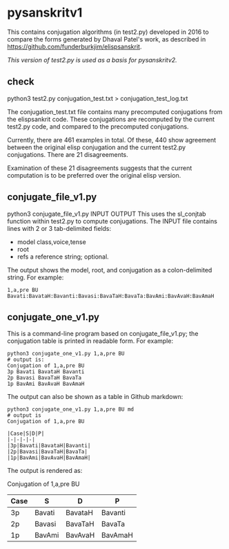 
# pysanskritv1

This contains conjugation algorithms (in test2.py) developed in 2016 to
compare the forms generated by Dhaval Patel's work, as described in
https://github.com/funderburkjim/elispsanskrit.

*This version of test2.py is used as a basis for pysanskritv2.*

## check
python3 test2.py conjugation_test.txt > conjugation_test_log.txt

The conjugation_test.txt file contains many precomputed conjugations from
the elispsankrit code.  These conjugations are recomputed by the current
test2.py code, and compared to the precomputed conjugations.

Currently, there are 461 examples in total.
Of these, 440 show agreement between the original elisp conjugation and
  the current test2.py conjugations.
There are 21 disagreements.

Examination of these 21 disagreements suggests that the current
computation is to be preferred over the original elisp version.

## conjugate_file_v1.py
python3 conjugate_file_v1.py INPUT OUTPUT
This uses the sl_conjtab function within test2.py to compute conjugations.
The INPUT file contains lines with 2 or 3 tab-delimited fields:
* model  class,voice,tense
* root
* refs   a reference string; optional. 

The output shows the model, root, and conjugation as a colon-delimited string. For example:
```
1,a,pre BU      Bavati:BavataH:Bavanti:Bavasi:BavaTaH:BavaTa:BavAmi:BavAvaH:BavAmaH
```

## conjugate_one_v1.py
This is a command-line program based on conjugate_file_v1.py;  the conjugation table
is printed in readable form.  For example:
```
python3 conjugate_one_v1.py 1,a,pre BU
# output is:
Conjugation of 1,a,pre BU
3p Bavati BavataH Bavanti
2p Bavasi BavaTaH BavaTa
1p BavAmi BavAvaH BavAmaH

```

The output can also be shown as a table in Github markdown:
```
python3 conjugate_one_v1.py 1,a,pre BU md
# output is
Conjugation of 1,a,pre BU

|Case|S|D|P|
|-|-|-|-|
|3p|Bavati|BavataH|Bavanti|
|2p|Bavasi|BavaTaH|BavaTa|
|1p|BavAmi|BavAvaH|BavAmaH|
```
The output is rendered as:

Conjugation of 1,a,pre BU

|Case|S|D|P|
|-|-|-|-|
|3p|Bavati|BavataH|Bavanti|
|2p|Bavasi|BavaTaH|BavaTa|
|1p|BavAmi|BavAvaH|BavAmaH|

